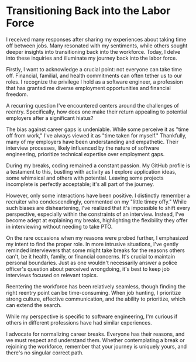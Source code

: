 # Transitioning Back into the Labor Force

I received many responses after sharing my experiences about taking time off
between jobs. Many resonated with my sentiments, while others sought deeper
insights into transitioning back into the workforce. Today, I delve into these
inquiries and illuminate my journey back into the labor force.

Firstly, I want to acknowledge a crucial point: not everyone can take time off.
Financial, familial, and health commitments can often tether us to our roles. I
recognize the privilege I hold as a software engineer, a profession that has
granted me diverse employment opportunities and financial freedom.

A recurring question I've encountered centers around the challenges of reentry.
Specifically, how does one make their return appealing to potential employers
after a significant hiatus?

The bias against career gaps is undeniable. While some perceive it as "time off
from work," I've always viewed it as "time taken for myself." Thankfully, many
of my employers have been understanding and empathetic. Their interview
processes, likely influenced by the nature of software engineering, prioritize
technical expertise over employment gaps.

During my breaks, coding remained a constant passion. My GitHub profile is a
testament to this, bustling with activity as I explore application ideas, some
whimsical and others with potential. Leaving some projects incomplete is
perfectly acceptable; it's all part of the journey.

However, only some interactions have been positive. I distinctly remember a
recruiter who condescendingly, commented on my "little timey offy." While such
biases are disheartening, I've realized that it's impossible to shift every
perspective, especially within the constraints of an interview. Instead, I've
become adept at explaining my breaks, highlighting the flexibility they offer in
interviewing without needing to take PTO.

On the rare occasions when my reasons were probed further, I emphasized my
intent to find the proper role. In more intrusive situations, I've gently
reminded interviewers that some might take breaks for the reasons others can't,
be it health, family, or financial concerns. It's crucial to maintain personal
boundaries. Just as one wouldn't necessarily answer a police officer's question
about perceived wrongdoing, it's best to keep job interviews focused on relevant
topics.

Reentering the workforce has been relatively seamless, though finding the right
reentry point can be time-consuming. When job hunting, I prioritize strong
culture, effective communication, and the ability to prioritize, which can
extend the search.

While my perspective is specific to software engineering, I'm curious if others
in different professions have had similar experiences.

I advocate for normalizing career breaks. Everyone has their reasons, and we
must respect and understand them. Whether contemplating a break or rejoining the
workforce, remember that your journey is uniquely yours, and there's no singular
correct path.
